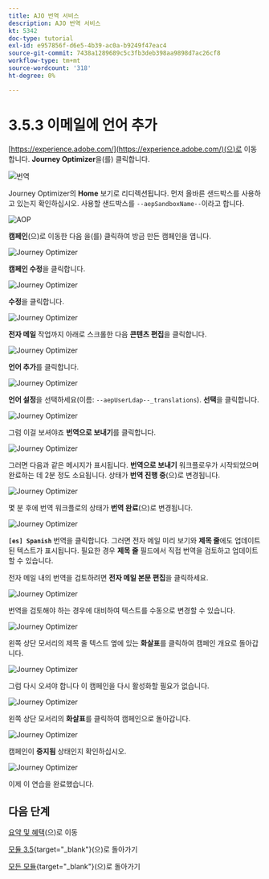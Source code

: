 ```yaml
---
title: AJO 번역 서비스
description: AJO 번역 서비스
kt: 5342
doc-type: tutorial
exl-id: e957856f-d6e5-4b39-ac0a-b9249f47eac4
source-git-commit: 7438a1289689c5c3fb3deb398aa9898d7ac26cf8
workflow-type: tm+mt
source-wordcount: '318'
ht-degree: 0%

---
```


# 3.5.3 이메일에 언어 추가

[https://experience.adobe.com/](https://experience.adobe.com/)(으)로 이동합니다. **Journey Optimizer**&#x200B;을(를) 클릭합니다.

![번역](./images/ajolp1.png)

Journey Optimizer의 **Home** 보기로 리디렉션됩니다. 먼저 올바른 샌드박스를 사용하고 있는지 확인하십시오. 사용할 샌드박스를 `--aepSandboxName--`이라고 합니다.

![AOP](./images/ajolp2.png)

**캠페인**(으)로 이동한 다음 을(를) 클릭하여 방금 만든 캠페인을 엽니다.

![Journey Optimizer](./images/camploc1.png)

**캠페인 수정**&#x200B;을 클릭합니다.

![Journey Optimizer](./images/camploc2.png)

**수정**&#x200B;을 클릭합니다.

![Journey Optimizer](./images/camploc3.png)

**전자 메일** 작업까지 아래로 스크롤한 다음 **콘텐츠 편집**&#x200B;을 클릭합니다.

![Journey Optimizer](./images/camploc4.png)

**언어 추가**&#x200B;를 클릭합니다.

![Journey Optimizer](./images/camploc5.png)

**언어 설정**&#x200B;을 선택하세요(이름: `--aepUserLdap--_translations`). **선택**&#x200B;을 클릭합니다.

![Journey Optimizer](./images/camplocs1.png)

그럼 이걸 보셔야죠 **번역으로 보내기**&#x200B;를 클릭합니다.

![Journey Optimizer](./images/camplocs2.png)

그러면 다음과 같은 메시지가 표시됩니다. **번역으로 보내기** 워크플로우가 시작되었으며 완료하는 데 2분 정도 소요됩니다.
상태가 **번역 진행 중**(으)로 변경됩니다.

![Journey Optimizer](./images/camplocs3.png)

몇 분 후에 번역 워크플로의 상태가 **번역 완료**(으)로 변경됩니다.

![Journey Optimizer](./images/camplocs4.png)

**`[es] Spanish`** 번역을 클릭합니다. 그러면 전자 메일 미리 보기와 **제목 줄**&#x200B;에도 업데이트된 텍스트가 표시됩니다.
필요한 경우 **제목 줄** 필드에서 직접 번역을 검토하고 업데이트할 수 있습니다.

전자 메일 내의 번역을 검토하려면 **전자 메일 본문 편집**&#x200B;을 클릭하세요.

![Journey Optimizer](./images/camplocs5.png)

번역을 검토해야 하는 경우에 대비하여 텍스트를 수동으로 변경할 수 있습니다.

![Journey Optimizer](./images/camplocs6.png)

왼쪽 상단 모서리의 제목 줄 텍스트 옆에 있는 **화살표**&#x200B;를 클릭하여 캠페인 개요로 돌아갑니다.

![Journey Optimizer](./images/camplocs7.png)

그럼 다시 오셔야 합니다 이 캠페인을 다시 활성화할 필요가 없습니다.

![Journey Optimizer](./images/camplocs8.png)

왼쪽 상단 모서리의 **화살표**&#x200B;를 클릭하여 캠페인으로 돌아갑니다.

![Journey Optimizer](./images/camplocs9.png)

캠페인이 **중지됨** 상태인지 확인하십시오.

![Journey Optimizer](./images/camplocs10.png)

이제 이 연습을 완료했습니다.

## 다음 단계

[요약 및 혜택](./summary.md)(으)로 이동

[모듈 3.5](./ajotranslationsvcs.md){target="_blank"}(으)로 돌아가기

[모든 모듈](./../../../overview.md){target="_blank"}(으)로 돌아가기
